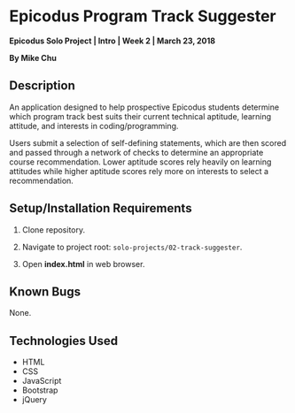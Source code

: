 # Epicodus Program Track Suggester

**Epicodus Solo Project | Intro | Week 2 | March 23, 2018**

**By Mike Chu**

## Description

An application designed to help prospective Epicodus students determine which program track best suits their current technical aptitude, learning attitude, and interests in coding/programming.

Users submit a selection of self-defining statements, which are then scored and passed through a network of checks to determine an appropriate course recommendation. Lower aptitude scores rely heavily on learning attitudes while higher aptitude scores rely more on interests to select a recommendation.

## Setup/Installation Requirements

1. Clone repository.

2. Navigate to project root: `solo-projects/02-track-suggester`.

3. Open **index.html** in web browser.

## Known Bugs

None.

## Technologies Used

* HTML
* CSS
* JavaScript
* Bootstrap
* jQuery
